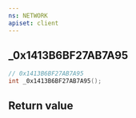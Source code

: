 ```yaml
---
ns: NETWORK
apiset: client
---
```

## _0x1413B6BF27AB7A95

```c
// 0x1413B6BF27AB7A95
int _0x1413B6BF27AB7A95();
```



## Return value